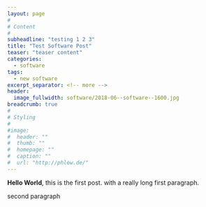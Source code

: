 ```yaml
---
layout: page
#
# Content
#
subheadline: "testing 1 2 3"
title: "Test Software Post"
teaser: "teaser content"
categories:
  - software
tags:
  - new software
excerpt_separator: <!-- more -->
header:
  image_fullwidth: software/2018-06--software--1600.jpg
breadcrumb: true
#
# Styling
#
#image:
#  header: ""
#  thumb: ""
#  homepage: ""
#  caption: ""
#  url: "http://phlow.de/"
---
```



**Hello World**, this is the first post.  <!-- more --> with a really long
first paragraph.

second paragraph



